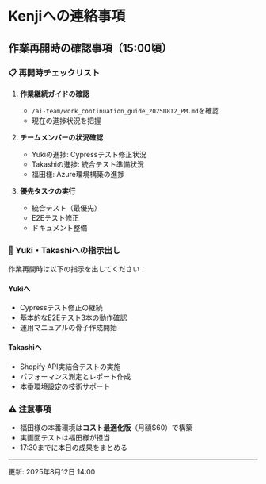 # Kenjiへの連絡事項

## 作業再開時の確認事項（15:00頃）

### 📋 再開時チェックリスト

1. **作業継続ガイドの確認**
   - `/ai-team/work_continuation_guide_20250812_PM.md`を確認
   - 現在の進捗状況を把握

2. **チームメンバーの状況確認**
   - Yukiの進捗: Cypressテスト修正状況
   - Takashiの進捗: 統合テスト準備状況
   - 福田様: Azure環境構築の進捗

3. **優先タスクの実行**
   - 統合テスト（最優先）
   - E2Eテスト修正
   - ドキュメント整備

### 🎯 Yuki・Takashiへの指示出し

作業再開時は以下の指示を出してください：

#### Yukiへ
- Cypressテスト修正の継続
- 基本的なE2Eテスト3本の動作確認
- 運用マニュアルの骨子作成開始

#### Takashiへ
- Shopify API実結合テストの実施
- パフォーマンス測定とレポート作成
- 本番環境設定の技術サポート

### ⚠️ 注意事項
- 福田様の本番環境は**コスト最適化版**（月額$60）で構築
- 実画面テストは福田様が担当
- 17:30までに本日の成果をまとめる

---
更新: 2025年8月12日 14:00